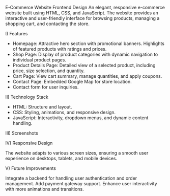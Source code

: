 E-Commerce Website Frontend Design
An elegant, responsive e-commerce website built using HTML, CSS, and JavaScript. 
The website provides an interactive and user-friendly interface for browsing products, managing a shopping cart, and contacting the store.


I) Features
 - Homepage: Attractive hero section with promotional banners. Highlights of featured products with ratings and prices.
 - Shop Page: Display of product categories with dynamic navigation to individual product pages.
 - Product Details Page: Detailed view of a selected product, including price, size selection, and quantity.
 - Cart Page: View cart summary, manage quantities, and apply coupons.
 - Contact Page: Embedded Google Map for store location.
 - Contact form for user inquiries.

II) Technology Stack
 - HTML: Structure and layout.
 - CSS: Styling, animations, and responsive design.
 - JavaScript: Interactivity, dropdown menus, and dynamic content handling.

III) Screenshots





IV) Responsive Design

The website adapts to various screen sizes, ensuring a smooth user experience on desktops, tablets, and mobile devices.

V) Future Improvements

Integrate a backend for handling user authentication and order management.
Add payment gateway support.
Enhance user interactivity with more animations and transitions.
